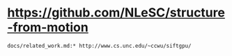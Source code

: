 # https://github.com/NLeSC/structure-from-motion

```console
docs/related_work.md:* http://www.cs.unc.edu/~ccwu/siftgpu/

```
